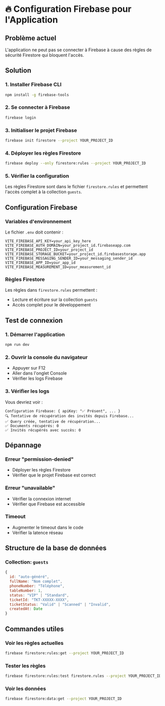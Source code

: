 # 🔥 Configuration Firebase pour l'Application

## Problème actuel
L'application ne peut pas se connecter à Firebase à cause des règles de sécurité Firestore qui bloquent l'accès.

## Solution

### 1. Installer Firebase CLI
```bash
npm install -g firebase-tools
```

### 2. Se connecter à Firebase
```bash
firebase login
```

### 3. Initialiser le projet Firebase
```bash
firebase init firestore --project YOUR_PROJECT_ID
```

### 4. Déployer les règles Firestore
```bash
firebase deploy --only firestore:rules --project YOUR_PROJECT_ID
```

### 5. Vérifier la configuration
Les règles Firestore sont dans le fichier `firestore.rules` et permettent l'accès complet à la collection `guests`.

## Configuration Firebase

### Variables d'environnement
Le fichier `.env` doit contenir :
```
VITE_FIREBASE_API_KEY=your_api_key_here
VITE_FIREBASE_AUTH_DOMAIN=your_project_id.firebaseapp.com
VITE_FIREBASE_PROJECT_ID=your_project_id
VITE_FIREBASE_STORAGE_BUCKET=your_project_id.firebasestorage.app
VITE_FIREBASE_MESSAGING_SENDER_ID=your_messaging_sender_id
VITE_FIREBASE_APP_ID=your_app_id
VITE_FIREBASE_MEASUREMENT_ID=your_measurement_id
```

### Règles Firestore
Les règles dans `firestore.rules` permettent :
- Lecture et écriture sur la collection `guests`
- Accès complet pour le développement

## Test de connexion

### 1. Démarrer l'application
```bash
npm run dev
```

### 2. Ouvrir la console du navigateur
- Appuyer sur F12
- Aller dans l'onglet Console
- Vérifier les logs Firebase

### 3. Vérifier les logs
Vous devriez voir :
```
Configuration Firebase: { apiKey: "✅ Présent", ... }
🔍 Tentative de récupération des invités depuis Firebase...
✅ Query créée, tentative de récupération...
✅ Documents récupérés: 0
✅ Invités récupérés avec succès: 0
```

## Dépannage

### Erreur "permission-denied"
- Déployer les règles Firestore
- Vérifier que le projet Firebase est correct

### Erreur "unavailable"
- Vérifier la connexion internet
- Vérifier que Firebase est accessible

### Timeout
- Augmenter le timeout dans le code
- Vérifier la latence réseau

## Structure de la base de données

### Collection: `guests`
```javascript
{
  id: "auto-généré",
  fullName: "Nom complet",
  phoneNumber: "Téléphone",
  tableNumber: 1,
  status: "VIP" | "Standard",
  ticketId: "TKT-XXXXX-XXXX",
  ticketStatus: "Valid" | "Scanned" | "Invalid",
  createdAt: Date
}
```

## Commandes utiles

### Voir les règles actuelles
```bash
firebase firestore:rules:get --project YOUR_PROJECT_ID
```

### Tester les règles
```bash
firebase firestore:rules:test firestore.rules --project YOUR_PROJECT_ID
```

### Voir les données
```bash
firebase firestore:data:get --project YOUR_PROJECT_ID
``` 